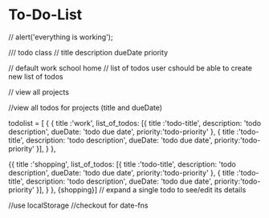 # To-Do-List


// alert('everything is working');

/// todo class // title description dueDate priority 


// default work school home // list of todos user cshould be able to create new list of todos

// view all projects

//view all todos for projects (title and dueDate)

todolist = [ {
  {
title :'work',
list_of_todos: [{
title :'todo-title',
description: 'todo description',
dueDate: 'todo due date',
priority:'todo-priority'
},
{
title :'todo-title',
description: 'todo description',
dueDate: 'todo due date',
priority:'todo-priority'
}],
}
},

{{
title :'shopping',
list_of_todos: [{
title :'todo-title',
description: 'todo description',
dueDate: 'todo due date',
priority:'todo-priority'
},
{
title :'todo-title',
description: 'todo description',
dueDate: 'todo due date',
priority:'todo-priority'
}],
}
}, {shopping}]
// expand a single todo to see/edit its details

//use localStorage 
//checkout for date-fns





